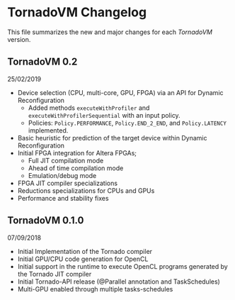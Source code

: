 # TornadoVM Changelog
This file summarizes the new and major changes for each *TornadoVM* version. 

## TornadoVM 0.2 
25/02/2019

  * Device selection (CPU, multi-core, GPU, FPGA) via an API for Dynamic Reconfiguration
      * Added methods `executeWithProfiler` and `executeWithProfilerSequential` with an input policy. 
      * Policies: `Policy.PERFORMANCE`, `Policy.END_2_END`, and `Policy.LATENCY` implemented. 
  * Basic heuristic for prediction of the target device within Dynamic Reconfiguration
  * Initial FPGA integration for Altera FPGAs;
    * Full JIT compilation mode
    * Ahead of time compilation mode
    * Emulation/debug mode 
  * FPGA JIT compiler specializations
  * Reductions specializations for CPUs and GPUs
  * Performance and stability fixes

## TornadoVM 0.1.0 
07/09/2018

  * Initial Implementation of the Tornado compiler
  * Initial GPU/CPU code generation for OpenCL
  * Initial support in the runtime to execute OpenCL programs generated by the Tornado JIT compiler
  * Initial Tornado-API release (@Parallel annotation and TaskSchedules)
  * Multi-GPU enabled through multiple tasks-schedules
